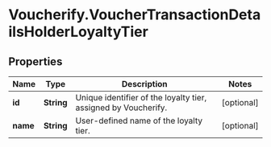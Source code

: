 # Voucherify.VoucherTransactionDetailsHolderLoyaltyTier

## Properties

Name | Type | Description | Notes
------------ | ------------- | ------------- | -------------
**id** | **String** | Unique identifier of the loyalty tier, assigned by Voucherify. | [optional] 
**name** | **String** | User-defined name of the loyalty tier. | [optional] 


